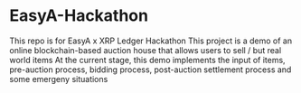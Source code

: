 # EasyA-Hackathon

This repo is for EasyA x XRP Ledger Hackathon
This project is a demo of an online blockchain-based auction house that allows users to sell / but real world items
At the current stage, this demo implements the input of items, pre-auction process, bidding process, post-auction settlement process and some emergeny situations
